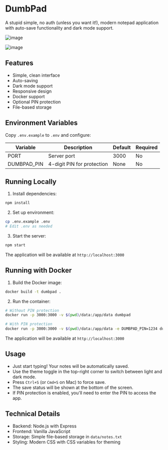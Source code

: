 # DumbPad

A stupid simple, no auth (unless you want it!), modern notepad application with auto-save functionality and dark mode support.

![image](https://github.com/user-attachments/assets/c6a00aac-f841-48a8-b8d3-c3d5378fc7d9)

![image](https://github.com/user-attachments/assets/6553f4e9-8764-4fb7-87b5-be872391df8c)

## Features

- Simple, clean interface
- Auto-saving
- Dark mode support
- Responsive design
- Docker support
- Optional PIN protection
- File-based storage

## Environment Variables

Copy `.env.example` to `.env` and configure:

| Variable      | Description                | Default | Required |
|--------------|----------------------------|---------|----------|
| PORT         | Server port                | 3000    | No       |
| DUMBPAD_PIN | 4-digit PIN for protection | None    | No       |

## Running Locally

1. Install dependencies:
```bash
npm install
```

2. Set up environment:
```bash
cp .env.example .env
# Edit .env as needed
```

3. Start the server:
```bash
npm start
```

The application will be available at `http://localhost:3000`

## Running with Docker

1. Build the Docker image:
```bash
docker build -t dumbpad .
```

2. Run the container:
```bash
# Without PIN protection
docker run -p 3000:3000 -v $(pwd)/data:/app/data dumbpad

# With PIN protection
docker run -p 3000:3000 -v $(pwd)/data:/app/data -e DUMBPAD_PIN=1234 dumbpad
```

The application will be available at `http://localhost:3000`

## Usage

- Just start typing! Your notes will be automatically saved.
- Use the theme toggle in the top-right corner to switch between light and dark mode.
- Press `Ctrl+S` (or `Cmd+S` on Mac) to force save.
- The save status will be shown at the bottom of the screen.
- If PIN protection is enabled, you'll need to enter the PIN to access the app.

## Technical Details

- Backend: Node.js with Express
- Frontend: Vanilla JavaScript
- Storage: Simple file-based storage in `data/notes.txt`
- Styling: Modern CSS with CSS variables for theming 
